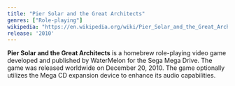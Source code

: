 ```yaml
---
title: "Pier Solar and the Great Architects"
genres: ["Role-playing"]
wikipedia: "https://en.wikipedia.org/wiki/Pier_Solar_and_the_Great_Architects"
release: '2010'
---
```

**Pier Solar and the Great Architects** is a homebrew role-playing video game developed and published by WaterMelon for the Sega Mega Drive. The game was released worldwide on December 20, 2010. The game optionally utilizes the Mega CD expansion device to enhance its audio capabilities.